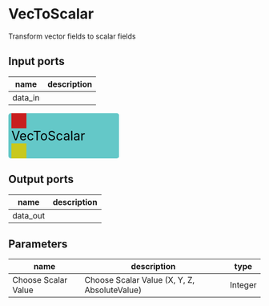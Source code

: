 
# VecToScalar
Transform vector fields to scalar fields

## Input ports
|name|description|
|-|-|
|data_in||


<svg width="221.39999999999998" height="90" >
<rect x="0" y="0" width="221.39999999999998" height="90" rx="5" ry="5" style="fill:#64c8c8ff;" />
<rect x="6.0" y="0" width="30" height="30" rx="0" ry="0" style="fill:#c81e1eff;" >
<title>data_in</title></rect>
<title>data_in</title></rect><rect x="6.0" y="60" width="30" height="30" rx="0" ry="0" style="fill:#c8c81eff;" >
<title>data_out</title></rect>
<text x="6.0" y="54.0" font-size="1.7999999999999998em">VecToScalar</text></svg>

## Output ports
|name|description|
|-|-|
|data_out||


## Parameters
|name|description|type|
|-|-|-|
|Choose Scalar Value|Choose Scalar Value (X, Y, Z, AbsoluteValue)|Integer|
